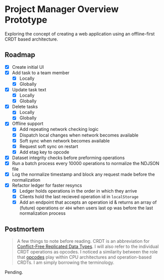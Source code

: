 # Project Manager Overview Prototype

Exploring the concept of creating a web application using an offline-first CRDT based architecture.

## Roadmap

- [x] Create initial UI
- [x] Add task to a team member
    - [x] Locally
    - [x] Globally
- [x] Update task text
    - [x] Locally
    - [x] Globally
- [x] Delete tasks
    - [x] Locally
    - [x] Globally
- [x] Offline support
    - [x] Add repeating network checking logic
    - [x] Dispatch local changes when network becomes available
    - [x] Soft sync when network becomes available
    - [x] Request soft sync on restart
    - [x] Add etag key to opcode
- [x] Dataset integrity checks before preforming operations
- [x] Run a batch process every 10000 operations to normalize the NDJSON file
- [x] Log the normalize timestamp and block any request made before the normalization
- [x] Refactor ledger for faster resyncs
    - [x] Ledger holds operations in the order in which they arrive
    - [x] Clients hold the last recieved operation id in `localStorage`
    - [x] Add an endpoint that accepts an operation id & returns an array of (future) operations or `404` when users last op was before the last normalization process

## Postmortem

> A few things to note before reading. CRDT is an abbreviation for [Conflict-Free Replicated Data Types](https://crdt.tech/). I will also refer to the individual CRDT operations as opcodes. I noticed a similarity between the role that [opcodes](https://en.wikipedia.org/wiki/Opcode) play within CPU architectures and operation-based CRDTs. I am simply borrowing the terminology.

Pending.